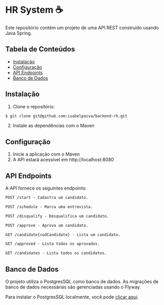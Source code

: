 # HR System :coffee:
Este repositório contém um projeto de uma API REST construído usando Java Spring.

## Tabela de Conteúdos

- [Instalação](#instalação)
- [Configuração](#configuração)
- [API Endpoints](#api-endpoints)
- [Banco de Dados](#banco-de-dados)

## Instalação

1. Clone o repositório:

```bash
$ git clone git@github.com:isabelpaiva/backend-rh.git
```

2. Instale as dependências com o Maven

## Configuração

1. Inicie a aplicação com o Maven
2. A API estará acessível em http://localhost:8080


## API Endpoints
A API fornece os seguintes endpoints:

```markdown
POST /start - Cadastra um candidato.

POST /schedule - Marca uma entrevista.

POST /disqualify - Desqualifica um candidato.

POST /approve - Aprova um candidato.

GET /candidate{codCandidate} - Lista um candidato.

GET /approved - Lista todos os aprovados.

GET /candidates - Lista todos os candidatos.
```

## Banco de Dados

O projeto utiliza o PostgresSQL como banco de dados. As migrações de banco de dados necessárias são gerenciadas usando o Flyway.

Para instalar o PostgresSQL localmente, você pode [clicar aqui](https://www.postgresql.org/download/).
